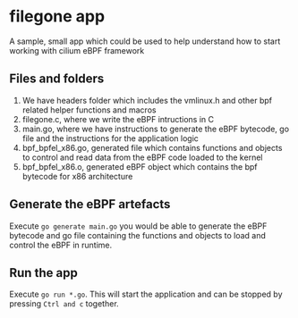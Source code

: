 # filegone app
A sample, small app which could be used to help understand how to start working with cilium eBPF framework

## Files and folders

1. We have headers folder which includes the vmlinux.h and other bpf related helper functions and macros
2. filegone.c, where we write the eBPF intructions in C
3. main.go, where we have instructions to generate the eBPF bytecode, go file and the instructions for the application logic
4. bpf_bpfel_x86.go, generated file which contains functions and objects to control and read data from the eBPF code loaded to the kernel
5. bpf_bpfel_x86.o, generated eBPF object which contains the bpf bytecode for x86 architecture

## Generate the eBPF artefacts  
Execute `go generate main.go` you would be able to generate the eBPF bytecode and go file containing the functions and objects to load and control the eBPF in runtime.

## Run the app
Execute `go run *.go`. This will start the application and can be stopped by pressing `Ctrl and c` together.